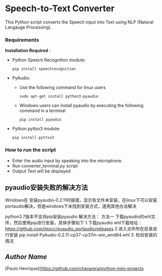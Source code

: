 # Speech-to-Text Converter

This Python script converts the Speech input into Text using NLP (Natural Langauge Processing).

### Requirements

**Installation Required** :

* Python Speech Recognition module:

    `pip install speechrecognition`

* PyAudio:
  * Use the following command for linux users

    `sudo apt-get install python3-pyaudio`

  * Windows users can install pyaudio by executing the following command in a terminal

    `pip install pyaudio`

* Python pyttsx3 module:

    `pip install pyttsx3`

### How to run the script

-   Enter the audio input by speaking into the microphone.
-   Run converter_terminal.py script
-   Output Text will be displayed

## pyaudio安装失败的解决方法

Windows在 安装pyaudio-0.2.11时报错，显示有文件未安装，在linux下可以安装portaudio解决，但是windows下未找到安装方式，遂用其他办法解决

python3.7版本不支持pip安装pyaudio
解决方法：
方法一 下载pyaudio的whl文件，然后使用pip进行安装，具体步骤如下
1.下载pyaudio
whl下载地址：https://github.com/intxcc/pyaudio_portaudio/releases
2.进入文件所在目录进行安装
pip install PyAudio-0.2.11-cp37-cp37m-win_amd64.whl
3. 检验安装的情况


## *Author Name*
<!--Remove the below lines and add yours -->
[Paulo Henrique](https://github.com/chavarera/python-mini-projects
